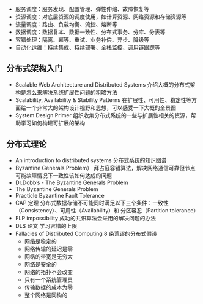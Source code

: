 + 服务调度：服务发现、配置管理、弹性伸缩、故障恢复等
+ 资源调度：对底层资源的调度使用，如计算资源、网络资源和存储资源等
+ 流量调度：路由、负载均衡、流控、熔断等
+ 数据调度：数据复本、数据一致性、分布式事务、分库、分表等
+ 容错处理：隔离、幂等、重试、业务补偿、异步、降级等
+ 自动化运维：持续集成、持续部署、全栈监控、调用链跟踪等

## 分布式架构入门
+ Scalable Web Architecture and Distributed Systems 介绍大概的分布式架构是怎么来解决系统扩展性问题的粗略方法
+ Scalability, Availability & Stability Patterns 在扩展性、可用性、稳定性等方面给一个非常大的架构设计视野和思想，可以感受一下大概的全景图
+ System Design Primer 组织收集分布式系统的一些与扩展性相关的资源，帮助学习如何构建可扩展的架构

## 分布式理论
+ An introduction to distributed systems 分布式系统的知识图谱
+ Byzantine Generals Problem） 拜占庭容错算法，解决网络通信可靠但节点可能故障情况下一致性该如何达成的问题
+ Dr.Dobb’s - The Byzantine Generals Problem
+ The Byzantine Generals Problem
+ Practicle Byzantine Fault Tolerance
+ CAP 定理 分布式数据存储不可能同时满足以下三个条件：一致性（Consistency）、可用性（Availability）和 分区容忍（Partition tolerance）
+ FLP impossibility 成功的共识算法会采用的解决问题的办法
+ DLS 论文 学习容错的上限
+ Fallacies of Distributed Computing 8 条荒谬的分布式假设
    - 网络是稳定的
    - 网络传输的延迟是零
    - 网络的带宽是无穷大
    - 网络是安全的
    - 网络的拓扑不会改变
    - 只有一个系统管理员
    - 传输数据的成本为零
    - 整个网络是同构的

